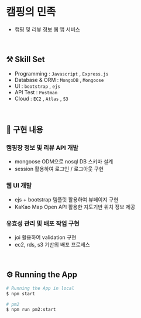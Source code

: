 # 캠핑의 민족

- 캠핑 및 리뷰 정보 웹 앱 서비스

<br>

## ⚒️ Skill Set

- Programming : `Javascript` , `Express.js`
- Database & ORM : `MongoDB` , `Mongoose`
- UI : `bootstrap` , `ejs` 
- API Test : `Postman`
- Cloud : `EC2` , `Atlas` , `S3`

<br>

## 🤔 구현 내용

### 캠핑장 정보 및 리뷰 API 개발

- mongoose ODM으로 nosql DB 스키마 설계
- session 활용하여 로그인 / 로그아웃 구현

### 웹 UI 개발

- ejs + bootstrap 템플릿 활용하여 뷰페이지 구현
- KaKao Map Open API 활용한 지도기반 위치 정보 제공

### 유효성 관리 및 배포 작업 구현

- joi 활용하여 validation 구현
- ec2, rds, s3 기반의 배포 프로세스

<br>

## ⚙️ Running the App

```bash
# Running the App in local
$ npm start

# pm2
$ npm run pm2:start
```

<br>


